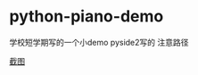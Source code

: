 # python-piano-demo

学校短学期写的一个小demo
pyside2写的
注意路径

[截图](https://github.com/Tang895/python-piano-demo/blob/main/shot.png)
